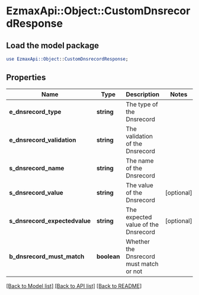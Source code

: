 # EzmaxApi::Object::CustomDnsrecordResponse

## Load the model package
```perl
use EzmaxApi::Object::CustomDnsrecordResponse;
```

## Properties
Name | Type | Description | Notes
------------ | ------------- | ------------- | -------------
**e_dnsrecord_type** | **string** | The type of the Dnsrecord | 
**e_dnsrecord_validation** | **string** | The validation of the Dnsrecord | 
**s_dnsrecord_name** | **string** | The name of the Dnsrecord | 
**s_dnsrecord_value** | **string** | The value of the Dnsrecord | [optional] 
**s_dnsrecord_expectedvalue** | **string** | The expected value of the Dnsrecord | [optional] 
**b_dnsrecord_must_match** | **boolean** | Whether the Dnsrecord must match or not | 

[[Back to Model list]](../README.md#documentation-for-models) [[Back to API list]](../README.md#documentation-for-api-endpoints) [[Back to README]](../README.md)


